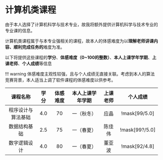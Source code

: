 # 计算机类课程

由于本人选择了计算机科学与技术专业，故我将额外提供计算机科学与技术专业的专业课的信息。

计算机类课程属于与本专业强相关的课程，故本人的体感难度为以**理解老师讲课内容、顺利完成任务的**难度为准。

以下将提供这些课程的**学分**、**体感难度（0~100的整数）**、**本人上课学年学期**、**上课老师**、**个人成绩**等信息

!!! warning
    体感难度主观性较强，且与个人成绩无直接关联。考虑到本人的算法竞赛背景，本人适当上调了软件课程的体感难度以供参考。

| 课程名称 | 学分 | 体感难度 | 本人上课学年学期 | 上课老师 | 个人成绩 | 
| :-: | :-: | :-: | :-: | :-: | :-: | 
| 程序设计与算法基础 | 4.0 | 70 | 一（秋冬） | 应晶 | !mask[99/5.0] | 
| 数据结构基础 | 2.5 | 75 | 一（春夏） | 陈佳伟 | !mask[99?/5.0] | 
| 数字逻辑设计 | 4.0 | 80 | 一（春夏） | 董亚波 | !mask[92/4.8] | 